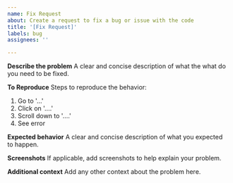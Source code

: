 ```yaml
---
name: Fix Request
about: Create a request to fix a bug or issue with the code
title: '[Fix Request]'
labels: bug
assignees: ''

---
```


**Describe the problem**
A clear and concise description of what the what do you need to be fixed.

**To Reproduce**
Steps to reproduce the behavior:

1. Go to '...'
2. Click on '....'
3. Scroll down to '....'
4. See error

**Expected behavior**
A clear and concise description of what you expected to happen.

**Screenshots**
If applicable, add screenshots to help explain your problem.

**Additional context**
Add any other context about the problem here.

